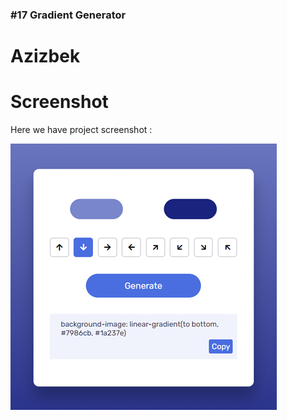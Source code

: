 ### #17 Gradient Generator

# Azizbek

# Screenshot

Here we have project screenshot :

![screenshot](screenshot.jpg)
